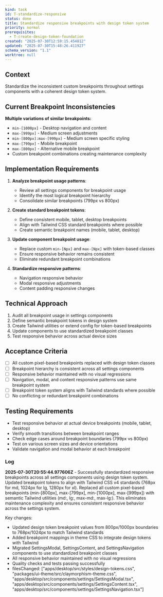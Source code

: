 ```yaml
---
kind: task
id: T-standardize-responsive
status: done
title: Standardize responsive breakpoints with design token system
priority: normal
prerequisites:
  - T-create-design-token-foundation
created: "2025-07-30T12:59:15.454812"
updated: "2025-07-30T15:48:26.411927"
schema_version: "1.1"
worktree: null
---
```


## Context

Standardize the inconsistent custom breakpoints throughout settings components with a coherent design token system.

## Current Breakpoint Inconsistencies

**Multiple variations of similar breakpoints:**

- `min-[1000px]` - Desktop navigation and content
- `max-[999px]` - Medium screen adjustments
- `min-[800px]:max-[999px]` - Medium screen specific styling
- `max-[799px]` - Mobile breakpoint
- `max-[800px]` - Alternative mobile breakpoint
- Custom breakpoint combinations creating maintenance complexity

## Implementation Requirements

1. **Analyze breakpoint usage patterns**:
   - Review all settings components for breakpoint usage
   - Identify the most logical breakpoint hierarchy
   - Consolidate similar breakpoints (799px vs 800px)

2. **Create standard breakpoint tokens**:
   - Define consistent mobile, tablet, desktop breakpoints
   - Align with Tailwind CSS standard breakpoints where possible
   - Create semantic breakpoint names (mobile, tablet, desktop)

3. **Update component breakpoint usage**:
   - Replace custom `min-[Npx]` and `max-[Npx]` with token-based classes
   - Ensure responsive behavior remains consistent
   - Eliminate redundant breakpoint combinations

4. **Standardize responsive patterns**:
   - Navigation responsive behavior
   - Modal responsive adjustments
   - Content padding responsive changes

## Technical Approach

1. Audit all breakpoint usage in settings components
2. Define semantic breakpoint tokens in design system
3. Create Tailwind utilities or extend config for token-based breakpoints
4. Update components to use standardized breakpoint classes
5. Test responsive behavior across actual device sizes

## Acceptance Criteria

- [ ] All custom pixel-based breakpoints replaced with design token classes
- [ ] Breakpoint hierarchy is consistent across all settings components
- [ ] Responsive behavior maintained with no visual regressions
- [ ] Navigation, modal, and content responsive patterns use same breakpoint system
- [ ] Breakpoint token system aligns with Tailwind standards where possible
- [ ] No conflicting or redundant breakpoint combinations

## Testing Requirements

- Test responsive behavior at actual device breakpoints (mobile, tablet, desktop)
- Verify smooth transitions between breakpoint ranges
- Check edge cases around breakpoint boundaries (799px vs 800px)
- Test on various screen sizes and device orientations
- Validate navigation and modal behavior at each breakpoint

### Log

**2025-07-30T20:55:44.977606Z** - Successfully standardized responsive breakpoints across all settings components using design token system. Updated breakpoint tokens to align with Tailwind CSS v4 standards (768px for md, 1024px for lg, 1280px for xl). Replaced all custom pixel-based breakpoints (min-[800px], max-[799px], min-[1000px], max-[999px]) with semantic Tailwind utilities (md:, lg:, max-md:, max-lg:). This eliminates maintenance complexity and ensures consistent responsive behavior across the settings system.

Key changes:

- Updated design token breakpoint values from 800px/1000px boundaries to 768px/1024px to match Tailwind standards
- Added breakpoint mappings in theme CSS to integrate design tokens with Tailwind
- Migrated SettingsModal, SettingsContent, and SettingsNavigation components to use standardized breakpoint classes
- All responsive behavior maintained with no visual regressions
- Quality checks and tests passing successfully
- filesChanged: ["apps/desktop/src/styles/design-tokens.css", "packages/ui-theme/src/claymorphism-theme.css", "apps/desktop/src/components/settings/SettingsModal.tsx", "apps/desktop/src/components/settings/SettingsContent.tsx", "apps/desktop/src/components/settings/SettingsNavigation.tsx"]
